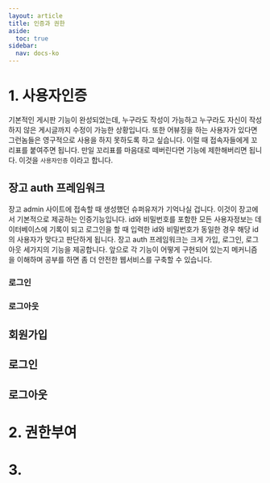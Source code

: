 ```yaml
---
layout: article
title: 인증과 권한
aside:
  toc: true
sidebar:
  nav: docs-ko
---
```


# 1. 사용자인증

기본적인 게시판 기능이 완성되었는데, 누구라도 작성이 가능하고 누구라도 자신이 작성하지 않은 게시글까지 수정이 가능한 상황입니다. 또한 어뷰징을 하는 사용자가 있다면 그런놈들은 영구적으로 사용을 하지 못하도록 하고 싶습니다. 이럴 때 접속자들에게 꼬리표를 붙여주면 됩니다. 만일 꼬리표를 마음대로 떼버린다면 기능에 제한해버리면 됩니다. 이것을 `사용자인증` 이라고 합니다.

## 장고 auth 프레임워크
장고 admin 사이트에 접속할 때 생성했던 슈퍼유저가 기억나실 겁니다. 이것이 장고에서 기본적으로 제공하는 인증기능입니다. id와 비밀번호를 포함한 모든 사용자정보는 데이터베이스에 기록이 되고 로그인을 할 때 입력한 id와 비밀번호가 동일한 경우 해당 id의 사용자가 맞다고 판단하게 됩니다. 
장고 auth 프레임워크는 크게 가입, 로그인, 로그아웃 세가지의 기능을 제공합니다. 앞으로 각 기능이 어떻게 구현되어 있는지 메커니즘을 이해하며 공부를 하면 좀 더 안전한 웹서비스를 구축할 수 있습니다.

###


### 로그인


### 로그아웃


## 회원가입

## 로그인

## 로그아웃

# 2. 권한부여

# 3. 